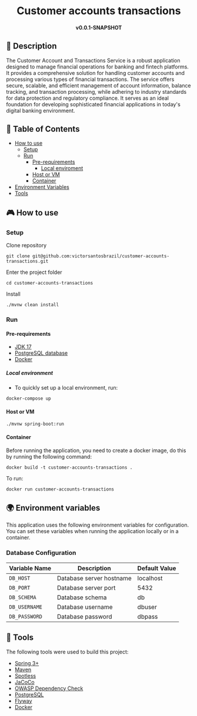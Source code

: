 <h1 align="center">
Customer accounts transactions
</h1>

<h4 align="center">
v0.0.1-SNAPSHOT
</h4>

## 📰 Description
The Customer Account and Transactions Service is a robust application designed to manage financial 
operations for banking and fintech platforms. It provides a comprehensive solution for handling 
customer accounts and processing various types of financial transactions. The service offers secure,
scalable, and efficient management of account information, balance tracking, and transaction processing,
while adhering to industry standards for data protection and regulatory compliance. It serves as an ideal 
foundation for developing sophisticated financial applications in today's digital banking environment.

##  📔 Table of Contents
<!--ts-->
   * [How to use](#-how-to-use)
      * [Setup](#setup)
      * [Run](#run)
        * [Pre-requirements](#pre-requirements)
          * [Local enviroment](#local-environment)
        * [Host or VM](#host-or-vm)
        * [Container](#container)
   * [Environment Variables](#-environment-variables)
   * [Tools](#-tools)
<!--te-->

## 🎮 How to use

###  Setup

Clone repository
```
git clone git@github.com:victorsantosbrazil/customer-accounts-transactions.git
```

Enter the project folder
```
cd customer-accounts-transactions
```

Install
```
./mvnw clean install
```

### Run

#### Pre-requirements
* [JDK 17](https://www.oracle.com/java/technologies/javase/jdk17-archive-downloads.html)
* [PostgreSQL database](https://www.postgresql.org/download/)
* [Docker](https://docs.docker.com/engine/install/)

##### Local environment
* To quickly set up a local environment, run:
```
docker-compose up
```

#### Host or VM
```
./mvnw spring-boot:run
```

#### Container

Before running the application, you need to create a docker image, do this by running the following command:
```
docker build -t customer-accounts-transactions .
```

To run:
```
docker run customer-accounts-transactions
```
#### 

## 🌍 Environment variables
This application uses the following environment variables for configuration. You can set these variables when running 
the application locally or in a container.

### Database Configuration

| Variable Name | Description              | Default Value |
|---------------|--------------------------|---------------|
| `DB_HOST`     | Database server hostname | localhost     |
| `DB_PORT`     | Database server port     | 5432          |
| `DB_SCHEMA`   | Database schema          | db            |
| `DB_USERNAME` | Database username        | dbuser        |
| `DB_PASSWORD` | Database password        | dbpass        |

## 🔨 Tools

The following tools were used to build this project:

* [Spring 3+](https://spring.io/) 
* [Maven](https://maven.apache.org/) 
* [Spotless](https://github.com/diffplug/spotless/tree/main/plugin-maven) 
* [JaCoCo](https://github.com/jacoco/jacoco)
* [OWASP Dependency Check](https://jeremylong.github.io/DependencyCheck/dependency-check-maven/)
* [PostgreSQL](https://www.postgresql.org/) 
* [Flyway](https://www.red-gate.com/products/flyway/community/) 
* [Docker](https://www.docker.com/)
